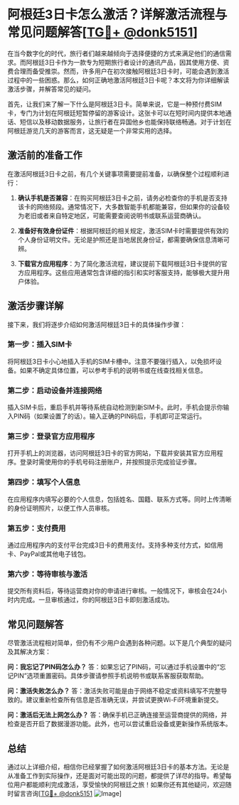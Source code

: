 # 阿根廷3日卡怎么激活？详解激活流程与常见问题解答[[TG💪+ @donk5151](https://t.me/s/donk5151)]

在当今数字化的时代，旅行者们越来越倾向于选择便捷的方式来满足他们的通信需求。而阿根廷3日卡作为一款专为短期旅行者设计的通讯产品，因其使用方便、资费合理而备受推崇。然而，许多用户在初次接触阿根廷3日卡时，可能会遇到激活过程中的一些困惑。那么，如何正确地激活阿根廷3日卡呢？本文将为你详细解读激活步骤，并解答常见的疑问。

首先，让我们来了解一下什么是阿根廷3日卡。简单来说，它是一种预付费SIM卡，专门为计划在阿根廷短暂停留的游客设计。这张卡可以在短时间内提供本地通话、短信以及移动数据服务，让旅行者在异国他乡也能保持联络畅通。对于计划在阿根廷游览几天的游客而言，这无疑是一个非常实用的选择。

## 激活前的准备工作

在激活阿根廷3日卡之前，有几个关键事项需要提前准备，以确保整个过程顺利进行：

1. **确认手机是否兼容**：在购买阿根廷3日卡之前，请务必检查你的手机是否支持该卡的网络频段。通常情况下，大多数智能手机都能兼容，但如果你的设备较为老旧或者来自特定地区，可能需要查阅说明书或联系运营商确认。

2. **准备好有效身份证件**：根据阿根廷的相关规定，激活SIM卡时需要提供有效的个人身份证明文件。无论是护照还是当地居民身份证，都需要确保信息清晰可辨。

3. **下载官方应用程序**：为了简化激活流程，建议提前下载阿根廷3日卡提供的官方应用程序。这些应用通常包含详细的指引和实时客服支持，能够极大提升用户体验。

## 激活步骤详解

接下来，我们将逐步介绍如何激活阿根廷3日卡的具体操作步骤：

### 第一步：插入SIM卡

将阿根廷3日卡小心地插入手机的SIM卡槽中。注意不要强行插入，以免损坏设备。如果不确定具体位置，可以参考手机的说明书或在线查找相关信息。

### 第二步：启动设备并连接网络

插入SIM卡后，重启手机并等待系统自动检测到新SIM卡。此时，手机会提示你输入PIN码（如果设置了的话）。输入正确的PIN码后，手机即可正常运行。

### 第三步：登录官方应用程序

打开手机上的浏览器，访问阿根廷3日卡的官方网站，下载并安装其官方应用程序。登录时需使用你的手机号码注册账户，并按照提示完成验证步骤。

### 第四步：填写个人信息

在应用程序内填写必要的个人信息，包括姓名、国籍、联系方式等。同时上传清晰的身份证明照片，以便工作人员审核。

### 第五步：支付费用

通过应用程序内的支付平台完成3日卡的费用支付。支持多种支付方式，如信用卡、PayPal或其他电子钱包。

### 第六步：等待审核与激活

提交所有资料后，等待运营商对你的申请进行审核。一般情况下，审核会在24小时内完成。一旦审核通过，你的阿根廷3日卡即刻激活成功。

## 常见问题解答

尽管激活流程相对简单，但仍有不少用户会遇到各种问题。以下是几个典型的疑问及其解决方案：

**问：我忘记了PIN码怎么办？**
答：如果忘记了PIN码，可以通过手机设置中的“忘记PIN”选项重置密码。具体步骤请参照手机说明书或联系客服获取帮助。

**问：激活失败怎么办？**
答：激活失败可能是由于网络不稳定或资料填写不完整导致的。建议重新检查所有信息是否准确无误，并尝试更换Wi-Fi环境重新提交。

**问：激活后无法上网怎么办？**
答：确保手机已正确连接至运营商提供的网络，并检查是否开启了数据漫游功能。此外，也可以尝试重启设备或更新操作系统版本。

## 总结

通过以上详细介绍，相信你已经掌握了如何激活阿根廷3日卡的基本方法。无论是从准备工作到实际操作，还是面对可能出现的问题，都提供了详尽的指导。希望每位用户都能顺利完成激活，享受愉快的阿根廷之旅！如果你还有其他疑问，欢迎随时留言咨询[[TG💪+ @donk5151](https://t.me/s/donk5151) ![Image](https://i.postimg.cc/rwNCRYN7/Snipaste-2025-04-30-17-27-05.png)]